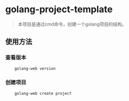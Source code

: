 # golang-project-template
> 本项目是通过cmd命令，创建一个golang项目的结构。


## 使用方法

### 查看版本
```bash
    golang-web version
```

### 创建项目
```bash
    golang-web create project
```
